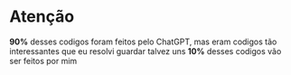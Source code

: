# Atenção
**90%** desses codigos foram feitos pelo ChatGPT, mas eram codigos tão interessantes que eu resolvi guardar
talvez uns **10%** desses codigos vão ser feitos por mim
